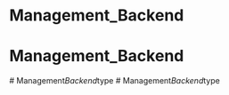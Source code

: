 # Management_Backend
# Management_Backend
#   M a n a g e m e n t _ B a c k e n d _ t y p e  
 #   M a n a g e m e n t _ B a c k e n d _ t y p e  
 